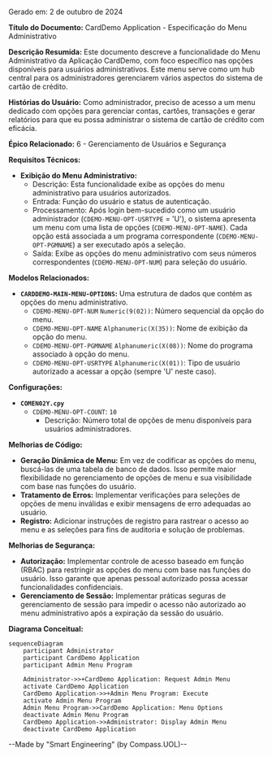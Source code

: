 Gerado em: 2 de outubro de 2024

**Título do Documento:** CardDemo Application - Especificação do Menu Administrativo

**Descrição Resumida:**
Este documento descreve a funcionalidade do Menu Administrativo da Aplicação CardDemo, com foco específico nas opções disponíveis para usuários administrativos. Este menu serve como um hub central para os administradores gerenciarem vários aspectos do sistema de cartão de crédito.

**Histórias do Usuário:**
Como administrador, preciso de acesso a um menu dedicado com opções para gerenciar contas, cartões, transações e gerar relatórios para que eu possa administrar o sistema de cartão de crédito com eficácia.

**Épico Relacionado:** 6 - Gerenciamento de Usuários e Segurança

**Requisitos Técnicos:**
- **Exibição do Menu Administrativo:**
  - Descrição: Esta funcionalidade exibe as opções do menu administrativo para usuários autorizados.
  - Entrada: Função do usuário e status de autenticação.
  - Processamento: Após login bem-sucedido como um usuário administrador (`CDEMO-MENU-OPT-USRTYPE` = 'U'), o sistema apresenta um menu com uma lista de opções (`CDEMO-MENU-OPT-NAME`). Cada opção está associada a um programa correspondente (`CDEMO-MENU-OPT-PGMNAME`) a ser executado após a seleção. 
  - Saída: Exibe as opções do menu administrativo com seus números correspondentes (`CDEMO-MENU-OPT-NUM`) para seleção do usuário.

**Modelos Relacionados:**
- **`CARDDEMO-MAIN-MENU-OPTIONS`:** Uma estrutura de dados que contém as opções do menu administrativo.
  - `CDEMO-MENU-OPT-NUM` `Numeric(9(02))`: Número sequencial da opção do menu.
  - `CDEMO-MENU-OPT-NAME` `Alphanumeric(X(35))`: Nome de exibição da opção do menu.
  - `CDEMO-MENU-OPT-PGMNAME` `Alphanumeric(X(08))`: Nome do programa associado à opção do menu.
  - `CDEMO-MENU-OPT-USRTYPE` `Alphanumeric(X(01))`: Tipo de usuário autorizado a acessar a opção (sempre 'U' neste caso).

**Configurações:**
- **`COMEN02Y.cpy`**
  - `CDEMO-MENU-OPT-COUNT`: `10`
	- Descrição: Número total de opções de menu disponíveis para usuários administradores.

**Melhorias de Código:**
- **Geração Dinâmica de Menu:** Em vez de codificar as opções do menu, buscá-las de uma tabela de banco de dados. Isso permite maior flexibilidade no gerenciamento de opções de menu e sua visibilidade com base nas funções do usuário.
- **Tratamento de Erros:** Implementar verificações para seleções de opções de menu inválidas e exibir mensagens de erro adequadas ao usuário.
- **Registro:** Adicionar instruções de registro para rastrear o acesso ao menu e as seleções para fins de auditoria e solução de problemas.

**Melhorias de Segurança:**
- **Autorização:** Implementar controle de acesso baseado em função (RBAC) para restringir as opções do menu com base nas funções do usuário. Isso garante que apenas pessoal autorizado possa acessar funcionalidades confidenciais.
- **Gerenciamento de Sessão:** Implementar práticas seguras de gerenciamento de sessão para impedir o acesso não autorizado ao menu administrativo após a expiração da sessão do usuário.

**Diagrama Conceitual:**
```mermaid
sequenceDiagram
    participant Administrator
    participant CardDemo Application
    participant Admin Menu Program

    Administrator->>+CardDemo Application: Request Admin Menu
    activate CardDemo Application
    CardDemo Application->>+Admin Menu Program: Execute
    activate Admin Menu Program
    Admin Menu Program->>CardDemo Application: Menu Options
    deactivate Admin Menu Program
    CardDemo Application->>Administrator: Display Admin Menu
    deactivate CardDemo Application
```

--Made by "Smart Engineering" (by Compass.UOL)--